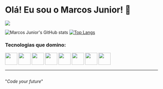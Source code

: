 # Olá! Eu sou o Marcos Junior! 👋

<a href="https://www.linkedin.com/in/marcos-antonio-087102274/" target="_blank"><img src="https://img.shields.io/badge/LinkedIn-0077B5?style=for-the-badge&logo=linkedin&logoColor=white"></a>

![Marcos Junior's GitHub stats](https://github-readme-stats.vercel.app/api?username=marcosjunior00&show_icons=true&theme=dracula)
[![Top Langs](https://github-readme-stats.vercel.app/api/top-langs/?username=marcosjunior00&hide_progress=true&theme=dracula)](https://github.com/marcosjunior00/github-readme-stats)

### Tecnologias que domino:
<div style="display: inline-block;">
  <img src="https://cdn.jsdelivr.net/gh/devicons/devicon/icons/html5/html5-plain.svg" width="40px">
  <img src="https://cdn.jsdelivr.net/gh/devicons/devicon/icons/css3/css3-plain.svg" width="40px">
  <img src="https://cdn.jsdelivr.net/gh/devicons/devicon/icons/bootstrap/bootstrap-plain.svg" width="40px">
  <img src="https://cdn.jsdelivr.net/gh/devicons/devicon/icons/php/php-plain.svg" width="40px">
  <img src="https://cdn.jsdelivr.net/gh/devicons/devicon/icons/mysql/mysql-original.svg" width="40px">
  <img src="https://cdn.jsdelivr.net/gh/devicons/devicon/icons/javascript/javascript-plain.svg" width="40px">
  <img src="https://cdn.jsdelivr.net/gh/devicons/devicon/icons/csharp/csharp-plain.svg" width="40px">
  <img src="https://cdn.jsdelivr.net/gh/devicons/devicon/icons/python/python-plain.svg" width="40px">
</div>

<hr>

<p align="center" style="display: inline-block;">"<em>Code your future</em>"</p>
